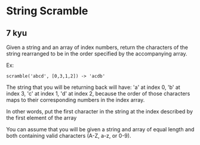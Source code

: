 # String Scramble
## 7 kyu

Given a string and an array of index numbers, return the characters of the string rearranged to be in the order specified by the accompanying array.

Ex:
```
scramble('abcd', [0,3,1,2]) -> 'acdb'
```

The string that you will be returning back will have: 'a' at index 0, 'b' at index 3, 'c' at index 1, 'd' at index 2, because the order of those characters maps to their corresponding numbers in the index array.

In other words, put the first character in the string at the index described by the first element of the array

You can assume that you will be given a string and array of equal length and both containing valid characters (A-Z, a-z, or 0-9).
